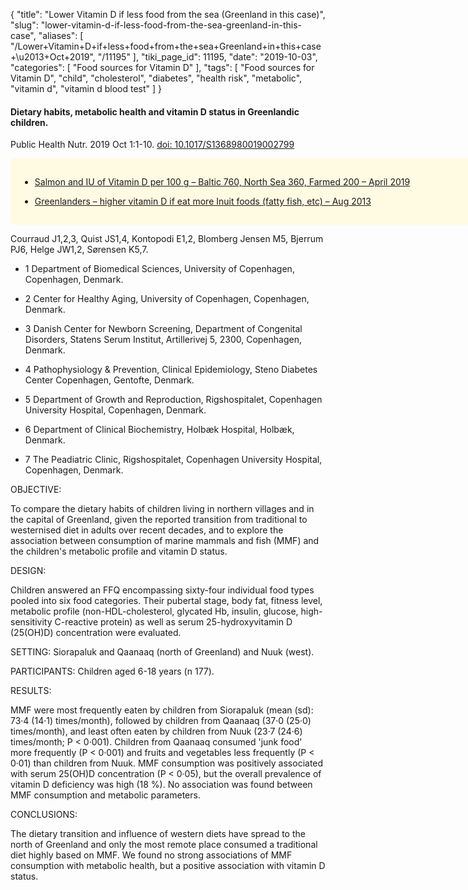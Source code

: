 {
    "title": "Lower Vitamin D if less food from the sea (Greenland in this case)",
    "slug": "lower-vitamin-d-if-less-food-from-the-sea-greenland-in-this-case",
    "aliases": [
        "/Lower+Vitamin+D+if+less+food+from+the+sea+Greenland+in+this+case+\u2013+Oct+2019",
        "/11195"
    ],
    "tiki_page_id": 11195,
    "date": "2019-10-03",
    "categories": [
        "Food sources for Vitamin D"
    ],
    "tags": [
        "Food sources for Vitamin D",
        "child",
        "cholesterol",
        "diabetes",
        "health risk",
        "metabolic",
        "vitamin d",
        "vitamin d blood test"
    ]
}


#### Dietary habits, metabolic health and vitamin D status in Greenlandic children.

Public Health Nutr. 2019 Oct 1:1-10. [doi: 10.1017/S1368980019002799](https://doi.org/10.1017/S1368980019002799)

<div class="border" style="background-color:#FFFAE2;padding:15px;margin:10px 0;border-radius:5px;width:800px">

* [Salmon and IU of Vitamin D per 100 g – Baltic 760, North Sea 360, Farmed 200 – April 2019](/posts/salmon-and-iu-of-vitamin-d-per-100-g-baltic-760-north-sea-360-farmed-200)

* [Greenlanders – higher vitamin D if eat more Inuit foods (fatty fish, etc) – Aug 2013](/posts/greenlanders-higher-vitamin-d-if-eat-more-inuit-foods-fatty-fish-etc)

</div>

Courraud J1,2,3, Quist JS1,4, Kontopodi E1,2, Blomberg Jensen M5, Bjerrum PJ6, Helge JW1,2, Sørensen K5,7.

* 1 Department of Biomedical Sciences, University of Copenhagen, Copenhagen, Denmark.

* 2 Center for Healthy Aging, University of Copenhagen, Copenhagen, Denmark.

* 3 Danish Center for Newborn Screening, Department of Congenital Disorders, Statens Serum Institut, Artillerivej 5, 2300, Copenhagen, Denmark.

* 4 Pathophysiology & Prevention, Clinical Epidemiology, Steno Diabetes Center Copenhagen, Gentofte, Denmark.

* 5 Department of Growth and Reproduction, Rigshospitalet, Copenhagen University Hospital, Copenhagen, Denmark.

* 6 Department of Clinical Biochemistry, Holbæk Hospital, Holbæk, Denmark.

* 7 The Peadiatric Clinic, Rigshospitalet, Copenhagen University Hospital, Copenhagen, Denmark.

OBJECTIVE:

To compare the dietary habits of children living in northern villages and in the capital of Greenland, given the reported transition from traditional to westernised diet in adults over recent decades, and to explore the association between consumption of marine mammals and fish (MMF) and the children's metabolic profile and vitamin D status.

DESIGN:

Children answered an FFQ encompassing sixty-four individual food types pooled into six food categories. Their pubertal stage, body fat, fitness level, metabolic profile (non-HDL-cholesterol, glycated Hb, insulin, glucose, high-sensitivity C-reactive protein) as well as serum 25-hydroxyvitamin D (25(OH)D) concentration were evaluated.

SETTING: Siorapaluk and Qaanaaq (north of Greenland) and Nuuk (west).

PARTICIPANTS: Children aged 6-18 years (n 177).

RESULTS:

MMF were most frequently eaten by children from Siorapaluk (mean (sd): 73·4 (14·1) times/month), followed by children from Qaanaaq (37·0 (25·0) times/month), and least often eaten by children from Nuuk (23·7 (24·6) times/month; P < 0·001). Children from Qaanaaq consumed 'junk food' more frequently (P < 0·001) and fruits and vegetables less frequently (P < 0·01) than children from Nuuk. MMF consumption was positively associated with serum 25(OH)D concentration (P < 0·05), but the overall prevalence of vitamin D deficiency was high (18 %). No association was found between MMF consumption and metabolic parameters.

CONCLUSIONS:

The dietary transition and influence of western diets have spread to the north of Greenland and only the most remote place consumed a traditional diet highly based on MMF. We found no strong associations of MMF consumption with metabolic health, but a positive association with vitamin D status.